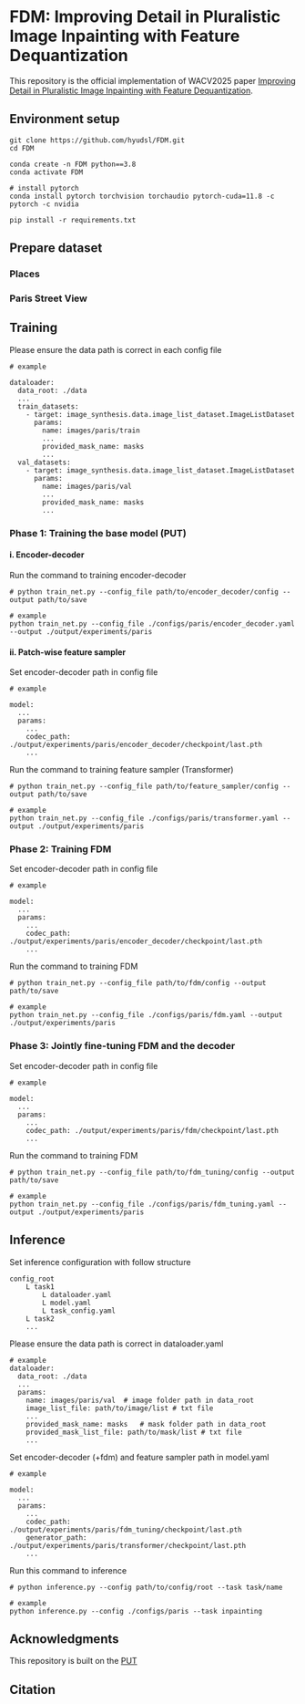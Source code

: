 # FDM: Improving Detail in Pluralistic Image Inpainting with Feature Dequantization
This repository is the official implementation of WACV2025 paper [Improving Detail in Pluralistic Image Inpainting with Feature Dequantization]().

## Environment setup
```
git clone https://github.com/hyudsl/FDM.git
cd FDM

conda create -n FDM python==3.8
conda activate FDM

# install pytorch
conda install pytorch torchvision torchaudio pytorch-cuda=11.8 -c pytorch -c nvidia

pip install -r requirements.txt
```

## Prepare dataset
### Places

### Paris Street View

## Training

Please ensure the data path is correct in each config file
```
# example

dataloader:
  data_root: ./data
  ...
  train_datasets:
    - target: image_synthesis.data.image_list_dataset.ImageListDataset
      params:
        name: images/paris/train
        ...
        provided_mask_name: masks
        ...
  val_datasets:
    - target: image_synthesis.data.image_list_dataset.ImageListDataset
      params:
        name: images/paris/val
        ...
        provided_mask_name: masks
        ...
```

### Phase 1: Training the base model (PUT)
#### i. Encoder-decoder
<!-- Training encoder-decoder using the following command. -->
Run the command to training encoder-decoder
```
# python train_net.py --config_file path/to/encoder_decoder/config --output path/to/save

# example
python train_net.py --config_file ./configs/paris/encoder_decoder.yaml --output ./output/experiments/paris
```
<!-- <details>
  <summary>OR You can make the weights provided by PUT compatible with the model architecture of FDM.</summary>
  ```
  d
  ```
</details> -->

#### ii. Patch-wise feature sampler
Set encoder-decoder path in config file
```
# example

model:
  ...
  params:
    ...
    codec_path: ./output/experiments/paris/encoder_decoder/checkpoint/last.pth
    ...
```

Run the command to training feature sampler (Transformer)
```
# python train_net.py --config_file path/to/feature_sampler/config --output path/to/save

# example
python train_net.py --config_file ./configs/paris/transformer.yaml --output ./output/experiments/paris
```

### Phase 2: Training FDM
Set encoder-decoder path in config file
```
# example

model:
  ...
  params:
    ...
    codec_path: ./output/experiments/paris/encoder_decoder/checkpoint/last.pth
    ...
```

Run the command to training FDM
```
# python train_net.py --config_file path/to/fdm/config --output path/to/save

# example
python train_net.py --config_file ./configs/paris/fdm.yaml --output ./output/experiments/paris
```

### Phase 3: Jointly fine-tuning FDM and the decoder
Set encoder-decoder path in config file
```
# example

model:
  ...
  params:
    ...
    codec_path: ./output/experiments/paris/fdm/checkpoint/last.pth
    ...
```

Run the command to training FDM
```
# python train_net.py --config_file path/to/fdm_tuning/config --output path/to/save

# example
python train_net.py --config_file ./configs/paris/fdm_tuning.yaml --output ./output/experiments/paris
```

## Inference

Set inference configuration with follow structure
```
config_root
    L task1
        L dataloader.yaml
        L model.yaml
        L task_config.yaml
    L task2
    ...
```

Please ensure the data path is correct in dataloader.yaml
```
# example
dataloader:
  data_root: ./data
  ...
  params:
    name: images/paris/val  # image folder path in data_root
    image_list_file: path/to/image/list # txt file
    ...
    provided_mask_name: masks   # mask folder path in data_root
    provided_mask_list_file: path/to/mask/list # txt file
    ...
```

Set encoder-decoder (+fdm) and feature sampler path in model.yaml
```
# example

model:
  ...
  params:
    ...
    codec_path: ./output/experiments/paris/fdm_tuning/checkpoint/last.pth
    generator_path: ./output/experiments/paris/transformer/checkpoint/last.pth
    ...
```

Run this command to inference
```
# python inference.py --config path/to/config/root --task task/name

# example
python inference.py --config ./configs/paris --task inpainting
```

## Acknowledgments
This repository is built on the [PUT](https://github.com/liuqk3/PUT)

## Citation
```

```